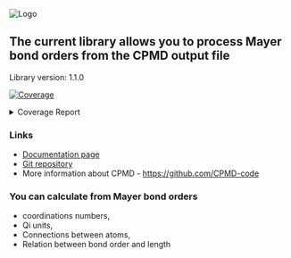 ![Logo](https://pawelgoj.github.io/pyMayCoor/Logo-pyMayCoor.png)

## The current library allows you to process Mayer bond orders from the CPMD output file

Library version: 1.1.0

<!-- Pytest Coverage Comment:Begin -->
<a href="https://github.com/pawelgoj/pyMayCoor/blob/main/README.md"><img alt="Coverage" src="https://img.shields.io/badge/Coverage-94%25-brightgreen.svg" /></a><details><summary>Coverage Report </summary><table><tr><th>File</th><th>Stmts</th><th>Miss</th><th>Cover</th><th>Missing</th></tr><tbody><tr><td colspan="5"><b>main/BondOrderProcessing/bond_order_processing</b></td></tr><tr><td>&nbsp; &nbsp;<a href="https://github.com/pawelgoj/pyMayCoor/blob/main/main/BondOrderProcessing/bond_order_processing/calculations.py">calculations.py</a></td><td>352</td><td>9</td><td>97%</td><td><a href="https://github.com/pawelgoj/pyMayCoor/blob/main/main/BondOrderProcessing/bond_order_processing/calculations.py#L40">40</a>, <a href="https://github.com/pawelgoj/pyMayCoor/blob/main/main/BondOrderProcessing/bond_order_processing/calculations.py#L44">44</a>, <a href="https://github.com/pawelgoj/pyMayCoor/blob/main/main/BondOrderProcessing/bond_order_processing/calculations.py#L51">51</a>, <a href="https://github.com/pawelgoj/pyMayCoor/blob/main/main/BondOrderProcessing/bond_order_processing/calculations.py#L173">173</a>, <a href="https://github.com/pawelgoj/pyMayCoor/blob/main/main/BondOrderProcessing/bond_order_processing/calculations.py#L322">322</a>, <a href="https://github.com/pawelgoj/pyMayCoor/blob/main/main/BondOrderProcessing/bond_order_processing/calculations.py#L500">500</a>, <a href="https://github.com/pawelgoj/pyMayCoor/blob/main/main/BondOrderProcessing/bond_order_processing/calculations.py#L651">651</a>, <a href="https://github.com/pawelgoj/pyMayCoor/blob/main/main/BondOrderProcessing/bond_order_processing/calculations.py#L653-L654">653&ndash;654</a></td></tr><tr><td>&nbsp; &nbsp;<a href="https://github.com/pawelgoj/pyMayCoor/blob/main/main/BondOrderProcessing/bond_order_processing/calculations_for_atoms_lists.py">calculations_for_atoms_lists.py</a></td><td>166</td><td>3</td><td>98%</td><td><a href="https://github.com/pawelgoj/pyMayCoor/blob/main/main/BondOrderProcessing/bond_order_processing/calculations_for_atoms_lists.py#L84-L87">84&ndash;87</a></td></tr><tr><td>&nbsp; &nbsp;<a href="https://github.com/pawelgoj/pyMayCoor/blob/main/main/BondOrderProcessing/bond_order_processing/input_data.py">input_data.py</a></td><td>400</td><td>46</td><td>88%</td><td><a href="https://github.com/pawelgoj/pyMayCoor/blob/main/main/BondOrderProcessing/bond_order_processing/input_data.py#L82-L94">82&ndash;94</a>, <a href="https://github.com/pawelgoj/pyMayCoor/blob/main/main/BondOrderProcessing/bond_order_processing/input_data.py#L116-L149">116&ndash;149</a>, <a href="https://github.com/pawelgoj/pyMayCoor/blob/main/main/BondOrderProcessing/bond_order_processing/input_data.py#L179-L183">179&ndash;183</a>, <a href="https://github.com/pawelgoj/pyMayCoor/blob/main/main/BondOrderProcessing/bond_order_processing/input_data.py#L219">219</a>, <a href="https://github.com/pawelgoj/pyMayCoor/blob/main/main/BondOrderProcessing/bond_order_processing/input_data.py#L228-L232">228&ndash;232</a>, <a href="https://github.com/pawelgoj/pyMayCoor/blob/main/main/BondOrderProcessing/bond_order_processing/input_data.py#L300">300</a>, <a href="https://github.com/pawelgoj/pyMayCoor/blob/main/main/BondOrderProcessing/bond_order_processing/input_data.py#L313-L314">313&ndash;314</a>, <a href="https://github.com/pawelgoj/pyMayCoor/blob/main/main/BondOrderProcessing/bond_order_processing/input_data.py#L369-L373">369&ndash;373</a>, <a href="https://github.com/pawelgoj/pyMayCoor/blob/main/main/BondOrderProcessing/bond_order_processing/input_data.py#L417-L428">417&ndash;428</a>, <a href="https://github.com/pawelgoj/pyMayCoor/blob/main/main/BondOrderProcessing/bond_order_processing/input_data.py#L465-L466">465&ndash;466</a>, <a href="https://github.com/pawelgoj/pyMayCoor/blob/main/main/BondOrderProcessing/bond_order_processing/input_data.py#L472">472</a>, <a href="https://github.com/pawelgoj/pyMayCoor/blob/main/main/BondOrderProcessing/bond_order_processing/input_data.py#L486">486</a>, <a href="https://github.com/pawelgoj/pyMayCoor/blob/main/main/BondOrderProcessing/bond_order_processing/input_data.py#L493">493</a>, <a href="https://github.com/pawelgoj/pyMayCoor/blob/main/main/BondOrderProcessing/bond_order_processing/input_data.py#L650">650</a>, <a href="https://github.com/pawelgoj/pyMayCoor/blob/main/main/BondOrderProcessing/bond_order_processing/input_data.py#L657">657</a>, <a href="https://github.com/pawelgoj/pyMayCoor/blob/main/main/BondOrderProcessing/bond_order_processing/input_data.py#L695">695</a>, <a href="https://github.com/pawelgoj/pyMayCoor/blob/main/main/BondOrderProcessing/bond_order_processing/input_data.py#L720">720</a>, <a href="https://github.com/pawelgoj/pyMayCoor/blob/main/main/BondOrderProcessing/bond_order_processing/input_data.py#L743">743</a>, <a href="https://github.com/pawelgoj/pyMayCoor/blob/main/main/BondOrderProcessing/bond_order_processing/input_data.py#L792">792</a>, <a href="https://github.com/pawelgoj/pyMayCoor/blob/main/main/BondOrderProcessing/bond_order_processing/input_data.py#L902">902</a></td></tr><tr><td><b>TOTAL</b></td><td><b>919</b></td><td><b>58</b></td><td><b>94%</b></td><td>&nbsp;</td></tr></tbody></table></details>
<!-- Pytest Coverage Comment:End -->

### Links

- [Documentation page](https://pawelgoj.github.io/pyMayCoor/bond_order_processing)
- [Git repository](https://github.com/pawelgoj/pyMayCoor/tree/pypi/main/BondOrderProcessing)
- More information about CPMD - <https://github.com/CPMD-code>

### You can calculate from Mayer bond orders

- coordinations numbers,
- Qi units,
- Connections between atoms,
- Relation between bond order and length
